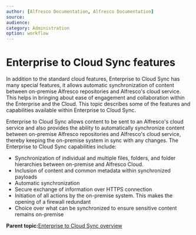 ```yaml
---
author: [Alfresco Documentation, Alfresco Documentation]
source: 
audience: 
category: Administration
option: workflow
---
```


# Enterprise to Cloud Sync features

In addition to the standard cloud features, Enterprise to Cloud Sync has many special features, it allows automatic synchronization of content between on-premise Alfresco repositories and Alfresco's cloud service. This helps in bringing about ease of engagement and collaboration within the Enterprise and the Cloud. This topic describes some of the features and capabilities available within Enterprise to Cloud Sync.

Enterprise to Cloud Sync allows content to be sent to an Alfresco's cloud service and also provides the ability to automatically synchronize content between on-premise Alfresco repositories and Alfresco's cloud service, thereby keeping the on-premise system in sync with any changes. The Enterprise to Cloud Sync capabilities include:

-   Synchronization of individual and multiple files, folders, and folder hierarchies between on-premise and Alfresco Cloud.
-   Inclusion of content and common metadata within synchronized payloads
-   Automatic synchronization
-   Secure exchange of information over HTTPS connection
-   Initiation of all actions by the on-premise system. This makes the opening of a firewall redundant
-   Choice over what can be synchronized to ensure sensitive content remains on-premise

**Parent topic:**[Enterprise to Cloud Sync overview](../concepts/cloud_sync_overview.md)

